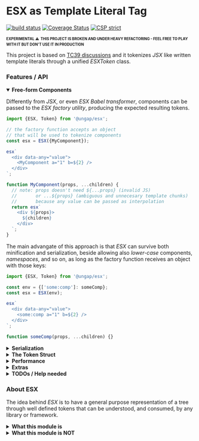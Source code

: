 # ESX as Template Literal Tag

[![build status](https://github.com/ungap/esx/actions/workflows/node.js.yml/badge.svg)](https://github.com/ungap/esx/actions) [![Coverage Status](https://coveralls.io/repos/github/ungap/esx/badge.svg?branch=main)](https://coveralls.io/github/ungap/esx?branch=main) [![CSP strict](https://webreflection.github.io/csp/strict.svg)](https://webreflection.github.io/csp/#-csp-strict)

<sup><sub>**EXPERIMENTAL** ⚠</sub></sup> <sup><sub>**THIS PROJECT IS BROKEN AND UNDER HEAVY REFACTORING - FEEL FREE TO PLAY WITH IT BUT DON'T USE IT IN PRODUCTION**</sub></sup>

This project is based on [TC39 discussions](https://es.discourse.group/t/proposal-esx-as-core-js-feature/1511) and it tokenizes *JSX* like written template literals through a unified *ESXToken* class.

### Features / API

<details open>
<summary><strong>Free-form Components</strong></summary>

Differently from *JSX*, or even *ESX Babel transformer*, components can be passed to the *ESX factory utility*, producing the expected resulting tokens.

```js
import {ESX, Token} from '@ungap/esx';

// the factory function accepts an object
// that will be used to tokenize components
const esx = ESX({MyComponent});

esx`
  <div data-any="value">
    <MyComponent a="1" b=${2} />
  </div>
`;

function MyComponent(props, ...children) {
  // note: props doesn't need ${...props} (invalid JS)
  //       or ...${props} (ambiguous and unnecesary template chunks)
  //       because any value can be passed as interpolation
  return esx`
    <div ${props}>
      ${children}
    </div>
  `;
}
```

The main advangate of this approach is that *ESX* can survive both minification and serialization, beside allowing also *lower-case* components, *namespaces*, and so on, as long as the factory function receives an object with those keys:

```js
import {ESX, Token} from '@ungap/esx';

const env = {['some:comp']: someComp};
const esx = ESX(env);

esx`
  <div data-any="value">
    <some:comp a="1" b=${2} />
  </div>
`;

function someComp(props, ...children) {}
```

</details>

<details>
<summary><strong>Serialization</strong></summary>

Differently from other solutions based either on *DOM* or callbacks, *ESX* is simply an intermediate representation of the template literal content.

Thanks to its simple and unified *Token* shape, it can be serialized as compact, yet readable, *JSON*, surviving cross realm or environment boundaries.

In order to achieve this, a few handy utilities are provided through the `@ungap/esx/json` helper:

```js
import {ESX, Token} from '@ungap/esx';
import {toJSON, fromJSON} from '@ungap/esx/json';

const esx = ESX({Comp});

const program = esx`
  <div data-any="value">
    <Comp a="1" b=${2} />
  </div>
`;

const json = toJSON(program);
// JSON.stringify(json)

// revive all the tokens at once
// note: the object with components, if present,
//       must be provided
const newProgram = fromJSON(json, {Comp});

function Comp() {}
```

To simplify even further serialization, `stringify` and `parse` are also offered as utilities, allowing extra parameters too.

```js
import {ESX, Token} from '@ungap/esx';
import {stringify, parse} from '@ungap/esx/json';

const environment = {A, B};
const esx = ESX(environment);

const program = esx`
  <A data-any="value">
    <B a="1" b=${2} />
  </A>
`;

// JSON.stringify(program, ...rest)
const str = stringify(program, ...rest);

// JSON.parse(str, ...rest)
const revived = fromJSON(str, environment, ...rest);

function A() {}
function B() {}
```

</details>

<details>
<summary><strong>The Token Struct</strong></summary>

|  field       |                 type                     |                                                                 description                                                                 |
| :----------- |:----------------------------------------:|:-------------------------------------------------------------------------------------------------------------------------------------------:|
| type         | number                                   | any of the `Token` types: `Token.ATTRIBUTE`, `Token.COMPONENT`, `Token.ELEMENT`, `Token.FRAGMENT`, `Token.INTERPOLATION` or `Token.STATIC`. |
| attributes   | (attribute \| interpolation)[]?          | meaningful only for *components* or *elements*, it's an array of *attributes* and/or *interpolations* tokens. |
| children     | (attribute \| interpolation \| token)[]? | meaningful only for *components*, *elements* or *fragments*, here referred as *token*, it's an array of *static*, *interpolation*, or *token* children. |
| dynamic      | boolean                                  | when `true` it means that future updates will change the token `value` with latest passed interpolation. *interpolation* and, optionally, *attribute* are the only one with `dynamic` equal `true`. |
| name         | string                                   | the *attribute*, *component* or *element* name, otherwise the string `#fragment`, `#interpolation` or `#static`. |
| value        | unknown?                                 | for an *attribute*, an *interpolation*, or a *static* token, it's the `value` it represents. It's always a *string* for non-dynamic attributes and static tokens, it could be anything else in other cases. *element* and *fragment* don't carry any value while *component* points at whatever reference was passed to the factory *ESX(...)* function to create the tag. |

</details>

<details>
<summary><strong>Performance</strong></summary>

  * **transformer** - the tokenizer takes less than 1ms to transform even complex templates, closing it to zero time to update the resulting structure
  * **memory** - each unique template generates *one and one only* token, updating interpolations and values *only* when the same template is executed again. This procedure grants no extra memory or Garbage Collector pressure when the same template is reused multiple times, also weakly relating the template with its own tokens to keep the heap under control
  * **serialization** - complex structures can still be serialized in less than 1ms and revived in even less than that
  * **size** - once minified and compressed, the [es.js](./es.js) file is around 950bytes while the [json.js](./json.js) helper is around 580bytes

</details>

<details>
<summary><strong>Extras</strong></summary>

  * **self-closing** - because *ESX* is fully inspired by *JSX*, and because it doesn't strictly represent neither *XML* nor *HTML* but it's closer to the former, `<self-closing />` tags are always allowed for any kind of node
  * **short-closing** - still inspired by *JSX*, any element can use the fragment shortcut to close itself. `<any-element>...</>` is perfectly allowed
  * **any interpolation** - either *attributes* or *children* can contain *Token.INTERPOLATION* entries, without expecting a spread operation, or even an object. `<el ${anyValue} />`, as example,is a perfectly valid tokenized tree

</details>

<details>
<summary><strong>TODOs / Help needed</strong></summary>

- [ ] decide how to deal with types for TypeScript users / improve JSDoc TS at least around exported utilities.
- [ ] align the [Babel transformer](https://github.com/ungap/babel-plugin-transform-esx) to provide the same uniqueness around tokens, so that each token is created once and only updates happen on demand.
- [ ] a *VSCode* compatible syntax highlighter to see *ESX as Template Literal* the same as *ESX* or *JSX*, with the invetibale `${}` interpolation difference, yet exactly the same contraints and highlights *JSX* has.
- [ ] a library to showcase *ESX*, either upgrading *udomsay* to use this instead of the [Babel transformer](https://github.com/ungap/babel-plugin-transform-esx), or creating a variant of that library based on this project.

</details>

### About ESX

The idea behind *ESX* is to have a general purpose representation of a tree through well defined tokens that can be understood, and consumed, by any library or framework.

<details>
<summary><strong>What this module is</strong></summary>

  * provide a way to understand interpolations and components through an always same, well defined, crawable struct
  * components can be global or scoped, as long as the factory created *tag* knows their name and can provide their values: `const tag = ESX({MyComp, Array, any: specialCase})`
  * interpolations can be part of the *attributes* list or the *children*
  * static parts within *children* are also well defined among other types: elements, fragments, components, interpolations
  * tokens are unique and (virtually) immutable, but their interpolation values get synchronously updated on repeated calls of the same template

</details>

<details>
<summary><strong>What this module is NOT</strong></summary>

  * a way to handle *HTML* specifications or create *DOM* related only solutions. The *DOM* and any *HTML* specs is fully ignored, including the names any element can have, or its attributes. `@click`, `?disabled`, `.setter`, these are all valid attributes represented with their name, including literally any special char that is not a *space*
  * a way to handle *XML* specifications or create *XML* related only solution. Similarly with the previous point, *ESX* is general purpose, and simple, by design

</details>
